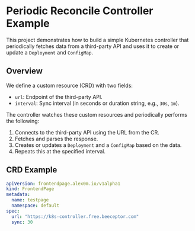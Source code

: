 # Periodic Reconcile Controller Example

This project demonstrates how to build a simple Kubernetes controller that periodically fetches data from a third-party API and uses it to create or update a `Deployment` and `ConfigMap`.

## Overview

We define a custom resource (CRD) with two fields:

- `url`: Endpoint of the third-party API.
- `interval`: Sync interval (in seconds or duration string, e.g., `30s`, `1m`).

The controller watches these custom resources and periodically performs the following:

1. Connects to the third-party API using the URL from the CR.
2. Fetches and parses the response.
3. Creates or updates a `Deployment` and a `ConfigMap` based on the data.
4. Repeats this at the specified interval.

## CRD Example

```yaml
apiVersion: frontendpage.alex0m.io/v1alpha1
kind: FrontendPage
metadata:
  name: testpage
  namespace: default
spec:
  url: "https://k8s-controller.free.beeceptor.com"
  sync: 30

